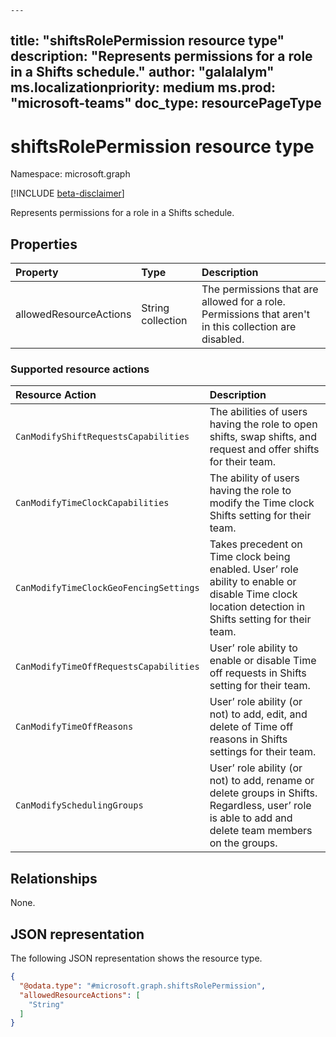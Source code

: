     ---
title: "shiftsRolePermission resource type"
description: "Represents permissions for a role in a Shifts schedule."
author: "galalalym"
ms.localizationpriority: medium
ms.prod: "microsoft-teams"
doc_type: resourcePageType
---

# shiftsRolePermission resource type

Namespace: microsoft.graph

[!INCLUDE [beta-disclaimer](../../includes/beta-disclaimer.md)]

Represents permissions for a role in a Shifts schedule.

## Properties
|Property|Type|Description|
|:---|:---|:---|
|allowedResourceActions|String collection|The permissions that are allowed for a role. Permissions that aren't in this collection are disabled.|

### Supported resource actions
|Resource Action|Description|
|:---|:---|
|`CanModifyShiftRequestsCapabilities`|The abilities of users having the role to open shifts, swap shifts, and request and offer shifts for their team.|
|`CanModifyTimeClockCapabilities`|The ability of users having the role to modify the Time clock Shifts setting for their team.|
|`CanModifyTimeClockGeoFencingSettings`|Takes precedent on Time clock being enabled. User’ role ability to enable or disable Time clock location detection in Shifts setting for their team.|
|`CanModifyTimeOffRequestsCapabilities`|User’ role ability to enable or disable Time off requests in Shifts setting for their team.|
|`CanModifyTimeOffReasons`|User’ role ability (or not) to add, edit, and delete of Time off reasons in Shifts settings for their team.|
|`CanModifySchedulingGroups`|User’ role ability (or not) to add, rename or delete groups in Shifts. Regardless, user’ role is able to add and delete team members on the groups.|


## Relationships
None.

## JSON representation
The following JSON representation shows the resource type.
<!-- {
  "blockType": "resource",
  "@odata.type": "microsoft.graph.shiftsRolePermission"
}
-->
``` json
{
  "@odata.type": "#microsoft.graph.shiftsRolePermission",
  "allowedResourceActions": [
    "String"
  ]
}
```

